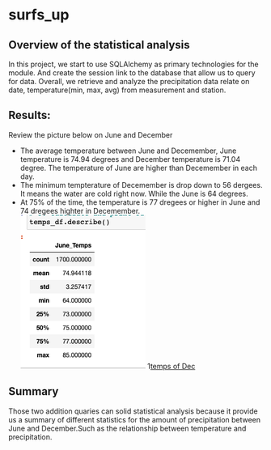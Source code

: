 # surfs_up

## Overview of the statistical analysis
In this project, we start to use SQLAlchemy as primary technologies for the module. And create the session link to the database that allow us to query for data. Overall, we retrieve and analyze the precipitation data relate on date, temperature(min, max, avg) from measurement and station.

## Results:
Review the picture below on June and December
- The average temperature between June and Decemember, June temperature is 74.94 degrees and December temperature is 71.04 degree.
The temperature of June are higher than Decemember in each day.
- The minimum tempterature of Decemember is drop down to 56 dergees. It means the water are cold right now. While the June is 64 degrees.
- At 75% of the time, the temperature is 77 dregees or higher in June and 74 dregees highter in Decemember.  
![temps of June](https://github.com/JoJofia/surfs_up/blob/0743a0dcfec5e3e1a3f31ce2d4f7541447e07eb6/%20summary_statistics_for_June.png)
1[temps of Dec](https://github.com/JoJofia/surfs_up/blob/0743a0dcfec5e3e1a3f31ce2d4f7541447e07eb6/%20summary_statistics_for_Dec.png)

## Summary
Those two addition quaries can solid statistical analysis because it provide us a summary of different statistics for the amount of precipitation between June and December.Such as the relationship between temperature and precipitation.
